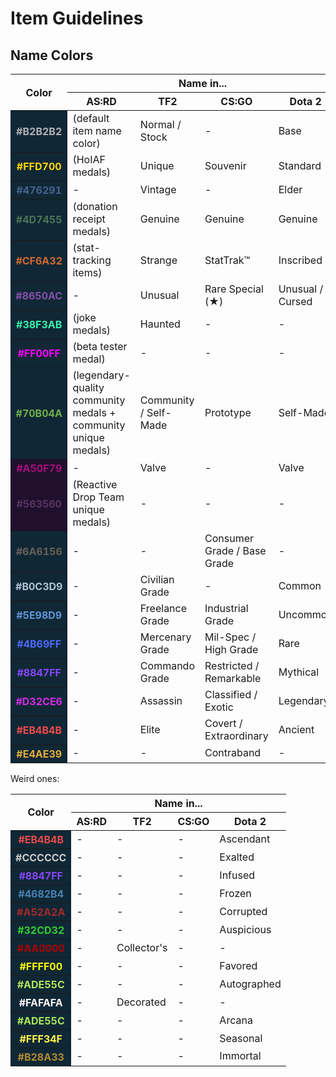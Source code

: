 # Item Guidelines

## Name Colors

<table>
<thead>
<tr>
<th rowspan="2">Color</th>
<th colspan="4">Name in...</th>
</tr>
<tr>
<th>AS:RD</th>
<th>TF2</th>
<th>CS:GO</th>
<th>Dota 2</th>
</tr>
</thead>
<tbody>
<tr>
<th style="background-color: #102735; color: #b2b2b2">#B2B2B2</th>
<td>(default item name color)</td>
<td>Normal / Stock</td>
<td>-</td>
<td>Base</td>
</tr>
<tr>
<th style="background-color: #102735; color: #ffd700">#FFD700</th>
<td>(HoIAF medals)</td>
<td>Unique</td>
<td>Souvenir</td>
<td>Standard</td>
</tr>
<tr>
<th style="background-color: #102735; color: #476291">#476291</th>
<td>-</td>
<td>Vintage</td>
<td>-</td>
<td>Elder</td>
</tr>
<tr>
<th style="background-color: #102735; color: #4d7455">#4D7455</th>
<td>(donation receipt medals)</td>
<td>Genuine</td>
<td>Genuine</td>
<td>Genuine</td>
</tr>
<tr>
<th style="background-color: #102735; color: #cf6a32">#CF6A32</th>
<td>(stat-tracking items)</td>
<td>Strange</td>
<td>StatTrak™</td>
<td>Inscribed</td>
</tr>
<tr>
<th style="background-color: #102735; color: #8650ac">#8650AC</th>
<td>-</td>
<td>Unusual</td>
<td>Rare Special (★)</td>
<td>Unusual / Cursed</td>
</tr>
<tr>
<th style="background-color: #102735; color: #38f3ab">#38F3AB</th>
<td>(joke medals)</td>
<td>Haunted</td>
<td>-</td>
<td>-</td>
</tr>
<tr>
<th style="background-color: #102735; color: #ff00ff">#FF00FF</th>
<td>(beta tester medal)</td>
<td>-</td>
<td>-</td>
<td>-</td>
</tr>
<tr>
<th style="background-color: #102735; color: #70b04a">#70B04A</th>
<td>(legendary-quality community medals + community unique medals)</td>
<td>Community / Self-Made</td>
<td>Prototype</td>
<td>Self-Made</td>
</tr>
<tr>
<th style="background-color: #20102e; color: #a50f79">#A50F79</th>
<td>-</td>
<td>Valve</td>
<td>-</td>
<td>Valve</td>
</tr>
<tr>
<th style="background-color: #20102e; color: #563560">#563560</th>
<td>(Reactive Drop Team unique medals)</td>
<td>-</td>
<td>-</td>
<td>-</td>
</tr>
<tr>
<th style="background-color: #102735; color: #6a6156">#6A6156</th>
<td>-</td>
<td>-</td>
<td>Consumer Grade / Base Grade</td>
<td>-</td>
</tr>
<tr>
<th style="background-color: #102735; color: #b0c3d9">#B0C3D9</th>
<td>-</td>
<td>Civilian Grade</td>
<td>-</td>
<td>Common</td>
</tr>
<tr>
<th style="background-color: #102735; color: #5e98d9">#5E98D9</th>
<td>-</td>
<td>Freelance Grade</td>
<td>Industrial Grade</td>
<td>Uncommon</td>
</tr>
<tr>
<th style="background-color: #102735; color: #4b69ff">#4B69FF</th>
<td>-</td>
<td>Mercenary Grade</td>
<td>Mil-Spec / High Grade</td>
<td>Rare</td>
</tr>
<tr>
<th style="background-color: #102735; color: #8847ff">#8847FF</th>
<td>-</td>
<td>Commando Grade</td>
<td>Restricted / Remarkable</td>
<td>Mythical</td>
</tr>
<tr>
<th style="background-color: #102735; color: #d32ce6">#D32CE6</th>
<td>-</td>
<td>Assassin</td>
<td>Classified / Exotic</td>
<td>Legendary</td>
</tr>
<tr>
<th style="background-color: #102735; color: #eb4b4b">#EB4B4B</th>
<td>-</td>
<td>Elite</td>
<td>Covert / Extraordinary</td>
<td>Ancient</td>
</tr>
<tr>
<th style="background-color: #102735; color: #e4ae39">#E4AE39</th>
<td>-</td>
<td>-</td>
<td>Contraband</td>
<td>-</td>
</tr>
</tbody>
</table>

Weird ones:

<table>
<thead>
<tr>
<th rowspan="2">Color</th>
<th colspan="4">Name in...</th>
</tr>
<tr>
<th>AS:RD</th>
<th>TF2</th>
<th>CS:GO</th>
<th>Dota 2</th>
</tr>
</thead>
<tbody>
<tr>
<th style="background-color: #102735; color: #eb4b4b">#EB4B4B</th>
<td>-</td>
<td>-</td>
<td>-</td>
<td>Ascendant</td>
</tr>
<tr>
<th style="background-color: #102735; color: #cccccc">#CCCCCC</th>
<td>-</td>
<td>-</td>
<td>-</td>
<td>Exalted</td>
</tr>
<tr>
<th style="background-color: #102735; color: #8847ff">#8847FF</th>
<td>-</td>
<td>-</td>
<td>-</td>
<td>Infused</td>
</tr>
<tr>
<th style="background-color: #102735; color: #4682b4">#4682B4</th>
<td>-</td>
<td>-</td>
<td>-</td>
<td>Frozen</td>
</tr>
<tr>
<th style="background-color: #102735; color: #a52a2a">#A52A2A</th>
<td>-</td>
<td>-</td>
<td>-</td>
<td>Corrupted</td>
</tr>
<tr>
<th style="background-color: #102735; color: #32cd32">#32CD32</th>
<td>-</td>
<td>-</td>
<td>-</td>
<td>Auspicious</td>
</tr>
<tr>
<th style="background-color: #102735; color: #aa0000">#AA0000</th>
<td>-</td>
<td>Collector's</td>
<td>-</td>
<td>-</td>
</tr>
<tr>
<th style="background-color: #102735; color: #ffff00">#FFFF00</th>
<td>-</td>
<td>-</td>
<td>-</td>
<td>Favored</td>
</tr>
<tr>
<th style="background-color: #102735; color: #ade55c">#ADE55C</th>
<td>-</td>
<td>-</td>
<td>-</td>
<td>Autographed</td>
</tr>
<tr>
<th style="background-color: #102735; color: #fafafa">#FAFAFA</th>
<td>-</td>
<td>Decorated</td>
<td>-</td>
<td>-</td>
</tr>
<tr>
<th style="background-color: #102735; color: #ade55c">#ADE55C</th>
<td>-</td>
<td>-</td>
<td>-</td>
<td>Arcana</td>
</tr>
<tr>
<th style="background-color: #102735; color: #fff34f">#FFF34F</th>
<td>-</td>
<td>-</td>
<td>-</td>
<td>Seasonal</td>
</tr>
<tr>
<th style="background-color: #102735; color: #b28a33">#B28A33</th>
<td>-</td>
<td>-</td>
<td>-</td>
<td>Immortal</td>
</tr>
</tbody>
</table>
